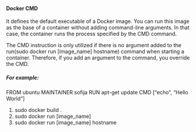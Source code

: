 #### Docker CMD 
It defines the default executable of a Docker image. You can run this image as the base of a container without adding command-line arguments. 
In that case, the container runs the process specified by the CMD command.

The CMD instruction is only utilized if there is no argument added to the run(sudo docker run \[image_name\] hostname) command when starting a container. 
Therefore, if you add an argument to the command, you override the CMD.

##### For example:
FROM ubuntu
MAINTAINER sofija
RUN apt-get update
CMD [“echo”, “Hello World”]

1. sudo docker build .
2. sudo docker run [image_name]
3. sudo docker run [image_name] hostname
